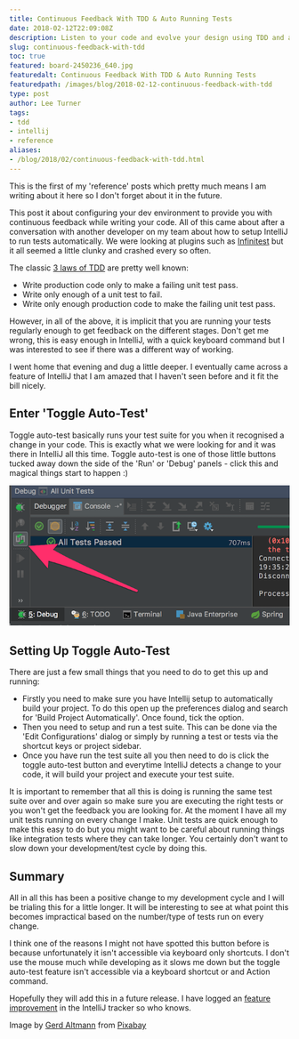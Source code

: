 ```yaml
---
title: Continuous Feedback With TDD & Auto Running Tests
date: 2018-02-12T22:09:08Z
description: Listen to your code and evolve your design using TDD and auto running tests.
slug: continuous-feedback-with-tdd
toc: true
featured: board-2450236_640.jpg
featuredalt: Continuous Feedback With TDD & Auto Running Tests
featuredpath: /images/blog/2018-02-12-continuous-feedback-with-tdd
type: post
author: Lee Turner 
tags:
- tdd
- intellij
- reference
aliases:
- /blog/2018/02/continuous-feedback-with-tdd.html
---
```

This is the first of my 'reference' posts which pretty much means I am writing about it here so I don't forget about it in the future.

This post it about configuring your dev environment to provide you with continuous feedback while writing your code.  All of this came about after a conversation with another developer on my team about how to setup IntelliJ to run tests automatically.  We were looking at plugins such as [Infinitest](https://infinitest.github.io) but it all seemed a little clunky and crashed every so often.

The classic [3 laws of TDD](http://butunclebob.com/ArticleS.UncleBob.TheThreeRulesOfTdd) are pretty well known:

* Write production code only to make a failing unit test pass.
* Write only enough of a unit test to fail.
* Write only enough production code to make the failing unit test pass.

However, in all of the above, it is implicit that you are running your tests regularly enough to get feedback on the different stages.  Don't get me wrong, this is easy enough in IntelliJ, with a quick keyboard command but I was interested to see if there was a different way of working.

I went home that evening and dug a little deeper.  I eventually came across a feature of IntelliJ that I am amazed that I haven't seen before and it fit the bill nicely.

## Enter 'Toggle Auto-Test'

Toggle auto-test basically runs your test suite for you when it recognised a change in your code.  This is exactly what we were looking for and it was there in IntelliJ all this time.  Toggle auto-test is one of those little buttons tucked away down the side of the 'Run' or 'Debug' panels - click this and magical things start to happen :)

![Toggle Auto-Test In IntelliJ](/images/blog/2018-02-12-continuous-feedback-with-tdd/toggle-auto-test-intellij.png)

## Setting Up Toggle Auto-Test

There are just a few small things that you need to do to get this up and running:

* Firstly you need to make sure you have Intellij setup to automatically build your project.  To do this open up the preferences dialog and search for 'Build Project Automatically'.  Once found, tick the option.
* Then you need to setup and run a test suite.  This can be done via the 'Edit Configurations' dialog or simply by running a test or tests via the shortcut keys or project sidebar.
* Once you have run the test suite all you then need to do is click the toggle auto-test button and everytime IntelliJ detects a change to your code, it will build your project and execute your test suite.

It is important to remember that all this is doing is running the same test suite over and over again so make sure you are executing the right tests or you won't get the feedback you are looking for.  At the moment I have all my unit tests running on every change I make.  Unit tests are quick enough to make this easy to do but you might want to be careful about running things like integration tests where they can take longer.  You certainly don't want to slow down your development/test cycle by doing this.

## Summary

All in all this has been a positive change to my development cycle and I will be trialing this for a little longer.  It will be interesting to see at what point this becomes impractical based on the number/type of tests run on every change.

I think one of the reasons I might not have spotted this button before is because unfortunately it isn't accessible via keyboard only shortcuts.  I don't use the mouse much while developing as it slows me down but the toggle auto-test feature isn't accessible via a keyboard shortcut or and Action command.

Hopefully they will add this in a future release.  I have logged an [feature improvement](https://youtrack.jetbrains.com/issue/IDEA-186112) in the IntelliJ tracker so who knows.

Image by [Gerd Altmann](https://pixabay.com/users/geralt-9301/?utm_source=link-attribution&amp;utm_medium=referral&amp;utm_campaign=image&amp;utm_content=2450236) from [Pixabay](https://pixabay.com/?utm_source=link-attribution&amp;utm_medium=referral&amp;utm_campaign=image&amp;utm_content=2450236)
